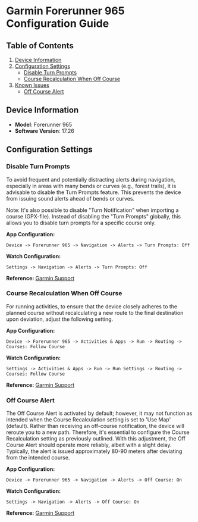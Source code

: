 # Garmin Forerunner 965 Configuration Guide

## Table of Contents

1. [Device Information](#device-information)
2. [Configuration Settings](#configuration-settings)
   - [Disable Turn Prompts](#disable-turn-prompts)
   - [Course Recalculation When Off Course](#course-recalculation-when-off-course)
3. [Known Issues](#known-issues)
   - [Off Course Alert](#off-course-alert)

## Device Information

- **Model**: Forerunner 965
- **Software Version**: 17.26

## Configuration Settings

### Disable Turn Prompts

To avoid frequent and potentially distracting alerts during navigation, especially in areas with many bends or curves (e.g., forest trails), it is advisable to disable the Turn Prompts feature. This prevents the device from issuing sound alerts ahead of bends or curves.

Note: It's also possible to disable "Turn Notification" when importing a course (GPX-file). Instead of disabling the "Turn Prompts" globally, this allows you to disable turn prompts for a specific course only.

**App Configuration:**

```
Device -> Forerunner 965 -> Navigation -> Alerts -> Turn Prompts: Off
```

**Watch Configuration:**

```
Settings -> Navigation -> Alerts -> Turn Prompts: Off
```

**Reference:** [Garmin Support](https://www8.garmin.com/manuals/webhelp/GUID-0221611A-992D-495E-8DED-1DD448F7A066/EN-US/GUID-A302AFEE-C535-4C80-9DDD-95B717620C5B.html?scroll=GUID-D63C6C77-7AC0-4C5F-AA53-44A8C6B1EB9D)

### Course Recalculation When Off Course

For running activities, to ensure that the device closely adheres to the planned course without recalculating a new route to the final destination upon deviation, adjust the following setting.

**App Configuration:**

```
Device -> Forerunner 965 -> Activities & Apps -> Run -> Routing -> Courses: Follow Course
```

**Watch Configuration:**

```
Settings -> Activities & Apps -> Run -> Run Settings -> Routing -> Courses: Follow Course
```

**Reference:** [Garmin Support](https://www8.garmin.com/manuals/webhelp/GUID-0221611A-992D-495E-8DED-1DD448F7A066/EN-US/GUID-4D9C1A64-B6FE-466C-87D7-5A31C3CFDED5.html)

### Off Course Alert

The Off Course Alert is activated by default; however, it may not function as intended when the Course Recalculation setting is set to 'Use Map' (default). Rather than receiving an off-course notification, the device will reroute you to a new path. Therefore, it's essential to configure the Course Recalculation setting as previously outlined. With this adjustment, the Off Course Alert should operate more reliably, albeit with a slight delay. Typically, the alert is issued approximately 80-90 meters after deviating from the intended course.

**App Configuration:**

```
Device -> Forerunner 965 -> Navigation -> Alerts -> Off Course: On
```

**Watch Configuration:**

```
Settings -> Navigation -> Alerts -> Off Course: On
```

**Reference:** [Garmin Support](https://www8.garmin.com/manuals/webhelp/GUID-0221611A-992D-495E-8DED-1DD448F7A066/EN-US/GUID-A302AFEE-C535-4C80-9DDD-95B717620C5B.html?scroll=GUID-D63C6C77-7AC0-4C5F-AA53-44A8C6B1EB9D)


